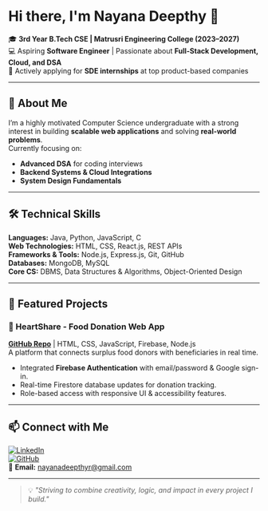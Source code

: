 # Hi there, I'm Nayana Deepthy 👋  

🎓 **3rd Year B.Tech CSE | Matrusri Engineering College (2023–2027)**  
💻 Aspiring **Software Engineer** | Passionate about **Full-Stack Development, Cloud, and DSA**  
🚀 Actively applying for **SDE internships** at top product-based companies  

---

## 🌟 About Me
I’m a highly motivated Computer Science undergraduate with a strong interest in building **scalable web applications** and solving **real-world problems**.  
Currently focusing on:
- **Advanced DSA** for coding interviews
- **Backend Systems & Cloud Integrations**
- **System Design Fundamentals**

---

## 🛠 Technical Skills
**Languages:** Java, Python, JavaScript, C  
**Web Technologies:** HTML, CSS, React.js, REST APIs  
**Frameworks & Tools:** Node.js, Express.js, Git, GitHub  
**Databases:** MongoDB, MySQL  
**Core CS:** DBMS, Data Structures & Algorithms, Object-Oriented Design  

---

## 📌 Featured Projects

### 🥗 HeartShare - Food Donation Web App
**[GitHub Repo](https://github.com/NayanaDeepthy06/HeartyShare)** | HTML, CSS, JavaScript, Firebase, Node.js  
A platform that connects surplus food donors with beneficiaries in real time.  
- Integrated **Firebase Authentication** with email/password & Google sign-in.  
- Real-time Firestore database updates for donation tracking.  
- Role-based access with responsive UI & accessibility features.  

---

## 📫 Connect with Me
[![LinkedIn](https://img.shields.io/badge/LinkedIn-Nayana%20Deepthy-blue?logo=linkedin)](https://www.linkedin.com/in/nayana-deepthy/)  
[![GitHub](https://img.shields.io/badge/GitHub-NayanaDeepthy06-black?logo=github)](https://github.com/NayanaDeepthy06)  
📧 **Email:** nayanadeepthyr@gmail.com  

---

> 💡 *"Striving to combine creativity, logic, and impact in every project I build."*
